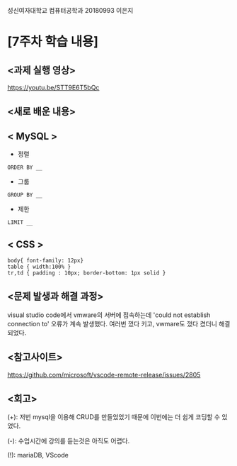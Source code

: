 성신여자대학교 컴퓨터공학과 20180993 이은지

[7주차 학습 내용]
=============

<과제 실행 영상>
--------------
https://youtu.be/STT9E6T5bQc

<새로 배운 내용>
-------------

< MySQL >
------------
* 정렬
```
ORDER BY __
```

* 그룹
```
GROUP BY __
```

* 제한
```
LIMIT __
```

< CSS >
  -----
```
body{ font-family: 12px}
table { width:100% }
tr,td { padding : 10px; border-bottom: 1px solid }
```


<문제 발생과 해결 과정>
-------------
visual studio code에서 vmware의 서버에 접속하는데 'could not establish connection to' 오류가 계속 발생했다. 여러번 껐다 키고, vwmare도 껐다 켰더니 해결되었다.

<참고사이트>
----------
https://github.com/microsoft/vscode-remote-release/issues/2805

<회고>
------
(+): 저번 mysql을 이용해 CRUD를 만들었었기 때문에 이번에는 더 쉽게 코딩할 수 있었다.

(-): 수업시간에 강의를 듣는것은 아직도 어렵다.

(!): mariaDB, VScode

